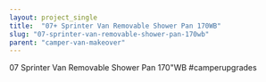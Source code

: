 ```yaml
---
layout: project_single
title:  "07+ Sprinter Van Removable Shower Pan 170WB"
slug: "07-sprinter-van-removable-shower-pan-170wb"
parent: "camper-van-makeover"
---
```

07 Sprinter Van Removable Shower Pan 170"WB #camperupgrades